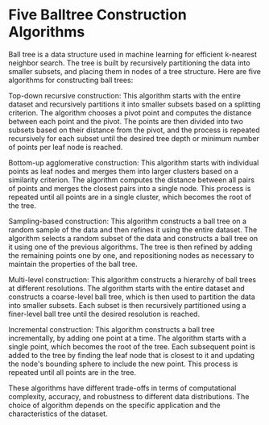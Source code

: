 # Five Balltree Construction Algorithms

Ball tree is a data structure used in machine learning for efficient k-nearest neighbor search. The tree is built by recursively partitioning the data into smaller subsets, and placing them in nodes of a tree structure. Here are five algorithms for constructing ball trees:

Top-down recursive construction: This algorithm starts with the entire dataset and recursively partitions it into smaller subsets based on a splitting criterion. The algorithm chooses a pivot point and computes the distance between each point and the pivot. The points are then divided into two subsets based on their distance from the pivot, and the process is repeated recursively for each subset until the desired tree depth or minimum number of points per leaf node is reached.

Bottom-up agglomerative construction: This algorithm starts with individual points as leaf nodes and merges them into larger clusters based on a similarity criterion. The algorithm computes the distance between all pairs of points and merges the closest pairs into a single node. This process is repeated until all points are in a single cluster, which becomes the root of the tree.

Sampling-based construction: This algorithm constructs a ball tree on a random sample of the data and then refines it using the entire dataset. The algorithm selects a random subset of the data and constructs a ball tree on it using one of the previous algorithms. The tree is then refined by adding the remaining points one by one, and repositioning nodes as necessary to maintain the properties of the ball tree.

Multi-level construction: This algorithm constructs a hierarchy of ball trees at different resolutions. The algorithm starts with the entire dataset and constructs a coarse-level ball tree, which is then used to partition the data into smaller subsets. Each subset is then recursively partitioned using a finer-level ball tree until the desired resolution is reached.

Incremental construction: This algorithm constructs a ball tree incrementally, by adding one point at a time. The algorithm starts with a single point, which becomes the root of the tree. Each subsequent point is added to the tree by finding the leaf node that is closest to it and updating the node's bounding sphere to include the new point. This process is repeated until all points are in the tree.

These algorithms have different trade-offs in terms of computational complexity, accuracy, and robustness to different data distributions. The choice of algorithm depends on the specific application and the characteristics of the dataset.





